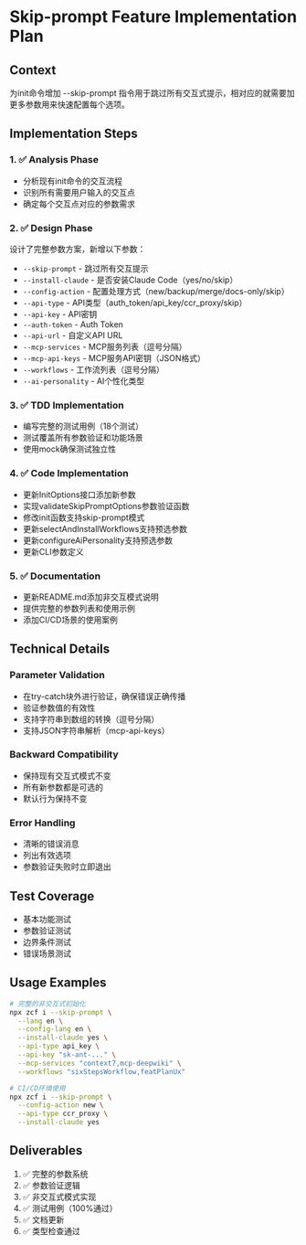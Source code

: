 # Skip-prompt Feature Implementation Plan

## Context
为init命令增加 --skip-prompt 指令用于跳过所有交互式提示，相对应的就需要加更多参数用来快速配置每个选项。

## Implementation Steps

### 1. ✅ Analysis Phase
- 分析现有init命令的交互流程
- 识别所有需要用户输入的交互点
- 确定每个交互点对应的参数需求

### 2. ✅ Design Phase
设计了完整参数方案，新增以下参数：
- `--skip-prompt` - 跳过所有交互提示
- `--install-claude` - 是否安装Claude Code（yes/no/skip）
- `--config-action` - 配置处理方式（new/backup/merge/docs-only/skip）
- `--api-type` - API类型（auth_token/api_key/ccr_proxy/skip）
- `--api-key` - API密钥
- `--auth-token` - Auth Token
- `--api-url` - 自定义API URL
- `--mcp-services` - MCP服务列表（逗号分隔）
- `--mcp-api-keys` - MCP服务API密钥（JSON格式）
- `--workflows` - 工作流列表（逗号分隔）
- `--ai-personality` - AI个性化类型

### 3. ✅ TDD Implementation
- 编写完整的测试用例（18个测试）
- 测试覆盖所有参数验证和功能场景
- 使用mock确保测试独立性

### 4. ✅ Code Implementation
- 更新InitOptions接口添加新参数
- 实现validateSkipPromptOptions参数验证函数
- 修改init函数支持skip-prompt模式
- 更新selectAndInstallWorkflows支持预选参数
- 更新configureAiPersonality支持预选参数
- 更新CLI参数定义

### 5. ✅ Documentation
- 更新README.md添加非交互模式说明
- 提供完整的参数列表和使用示例
- 添加CI/CD场景的使用案例

## Technical Details

### Parameter Validation
- 在try-catch块外进行验证，确保错误正确传播
- 验证参数值的有效性
- 支持字符串到数组的转换（逗号分隔）
- 支持JSON字符串解析（mcp-api-keys）

### Backward Compatibility
- 保持现有交互式模式不变
- 所有新参数都是可选的
- 默认行为保持不变

### Error Handling
- 清晰的错误消息
- 列出有效选项
- 参数验证失败时立即退出

## Test Coverage
- 基本功能测试
- 参数验证测试
- 边界条件测试
- 错误场景测试

## Usage Examples

```bash
# 完整的非交互式初始化
npx zcf i --skip-prompt \
  --lang en \
  --config-lang en \
  --install-claude yes \
  --api-type api_key \
  --api-key "sk-ant-..." \
  --mcp-services "context7,mcp-deepwiki" \
  --workflows "sixStepsWorkflow,featPlanUx"

# CI/CD环境使用
npx zcf i --skip-prompt \
  --config-action new \
  --api-type ccr_proxy \
  --install-claude yes
```

## Deliverables
1. ✅ 完整的参数系统
2. ✅ 参数验证逻辑
3. ✅ 非交互式模式实现
4. ✅ 测试用例（100%通过）
5. ✅ 文档更新
6. ✅ 类型检查通过